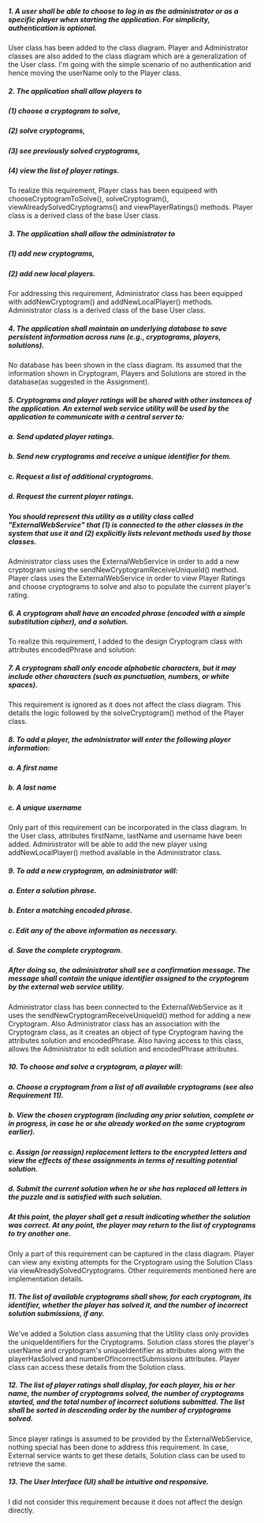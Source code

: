 ##### 1. A user shall be able to choose to log in as the administrator or as a specific player when starting the application.  For simplicity, authentication is optional.
User class has been added to the class diagram. Player and Administrator classes are also added to the class diagram which are a generalization of the User class. I'm going with the simple scenario of no authentication and hence moving the userName only to the Player class.


##### 2. The application shall allow players to  
##### (1) choose a cryptogram to solve,
##### (2) solve cryptograms, 
##### (3) see previously solved cryptograms, 
##### (4) view the list of player ratings.
To realize this requirement, Player class has been equipeed with chooseCryptogramToSolve(), solveCryptogram(), viewAlreadySolvedCryptograms() and viewPlayerRatings() methods. Player class is a derived class of the base User class.


##### 3. The application shall allow the administrator to 
##### (1) add new cryptograms, 
##### (2) add new local players.
For addressing this requirement, Administrator class has been equipped with addNewCryptogram() and addNewLocalPlayer() methods. Administrator class is a derived class of the base User class.


##### 4. The application shall maintain an underlying database to save persistent information across runs (e.g., cryptograms, players, solutions).
No database has been shown in the class diagram. Its assumed that the information shown in Cryptogram, Players and Solutions are stored in the database(as suggested in the Assignment).


##### 5. Cryptograms and player ratings will be shared with other instances of the application.  An external web service utility will be used by the application to communicate with a central server to:
##### a. Send updated player ratings.
##### b. Send new cryptograms and receive a unique identifier for them.
##### c. Request a list of additional cryptograms.
##### d. Request the current player ratings.
##### You should represent this utility as a utility class called "ExternalWebService" that (1) is connected to the other classes in the system that use it and (2) explicitly lists relevant methods used by those classes.
Administrator class uses the ExternalWebService in order to add a new cryptogram using the sendNewCryptogramReceiveUniqueId() method. Player class uses the ExternalWebService in order to view Player Ratings and choose cryptograms to solve and also to populate the current player's rating.


##### 6. A cryptogram shall have an encoded phrase (encoded with a simple substitution cipher), and a solution. 
To realize this requirement, I added to the design Cryptogram class with attributes encodedPhrase and solution:


##### 7. A cryptogram shall only encode alphabetic characters, but it may include other characters (such as punctuation, numbers, or white spaces).
This requirement is ignored as it does not affect the class diagram. This details the logic followed by the solveCryptogram() method of the Player class.
    

##### 8. To add a player, the administrator will enter the following player information:
##### a. A first name
##### b. A last name
##### c. A unique username
Only part of this requirement can be incorporated in the class diagram. In the User class, attributes firstName, lastName and username have been added. Administrator will be able to add the new player using addNewLocalPlayer() method available in the Administrator class.


##### 9. To add a new cryptogram, an administrator will:
##### a. Enter a solution phrase.
##### b. Enter a matching encoded phrase.
##### c. Edit any of the above information as necessary.
##### d. Save the complete cryptogram.
#####  After doing so, the administrator shall see a confirmation message. The message shall contain the unique identifier assigned to the cryptogram by the external web service utility.
Administrator class has been connected to the ExternalWebService as it uses the sendNewCryptogramReceiveUniqueId() method for adding a new Cryptogram. Also Administrator class has an association with the Cryptogram class, as it creates an object of type Cryptogram having the attributes solution and encodedPhrase. Also having access to this class, allows the Administrator to edit solution and encodedPhrase attributes.
    

##### 10. To choose and solve a cryptogram, a player will:
##### a. Choose a cryptogram from a list of all available cryptograms (see also Requirement 11).
##### b. View the chosen cryptogram (including any prior solution, complete or in progress, in case he or she already worked on the same cryptogram earlier).
##### c. Assign (or reassign) replacement letters to the encrypted letters and view the effects of these assignments in terms of resulting potential solution.
##### d. Submit the current solution when he or she has replaced all letters in the puzzle and is satisfied with such solution.   
##### At this point, the player shall get a result indicating whether the solution was correct. At any point, the player may return to the list of cryptograms to try another one.
Only a part of this requirement can be captured in the class diagram. Player can view any existing attempts for the Cryptogram using the Solution Class via viewAlreadySolvedCryptograms. Other requirements mentioned here are implementation details.
    

##### 11. The list of available cryptograms shall show, for each cryptogram, its identifier, whether the player has solved it, and the number of incorrect solution submissions, if any.
We've added a Solution class assuming that the Utility class only provides the uniqueIdentifiers for the Cryptograms. Solution class stores the player's userName and cryptogram's uniqueIdentifier as attributes along with the playerHasSolved and numberOfIncorrectSubmissions attributes. Player class can access these details from the Solution class.


##### 12. The list of player ratings shall display, for each player, his or her name, the number of cryptograms solved, the number of cryptograms started, and the total number of incorrect solutions submitted. The list shall be sorted in descending order by the number of cryptograms solved.  
Since player ratings is assumed to be provided by the ExternalWebService, nothing special has been done to address this requirement. In case, External service wants to get these details, Solution class can be used to retrieve the same.

##### 13. The User Interface (UI) shall be intuitive and responsive.
I did not consider this requirement because it does not affect the design directly.

